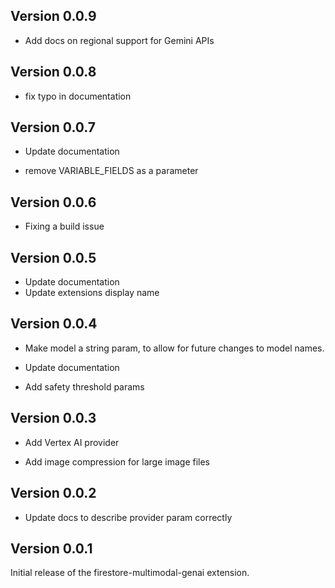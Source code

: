 ## Version 0.0.9

- Add docs on regional support for Gemini APIs

## Version 0.0.8

- fix typo in documentation

## Version 0.0.7

- Update documentation

- remove VARIABLE_FIELDS as a parameter

## Version 0.0.6

- Fixing a build issue

## Version 0.0.5

- Update documentation
- Update extensions display name

## Version 0.0.4

- Make model a string param, to allow for future changes to model names.

- Update documentation

- Add safety threshold params

## Version 0.0.3

- Add Vertex AI provider

- Add image compression for large image files

## Version 0.0.2

- Update docs to describe provider param correctly

## Version 0.0.1

Initial release of the firestore-multimodal-genai extension.
